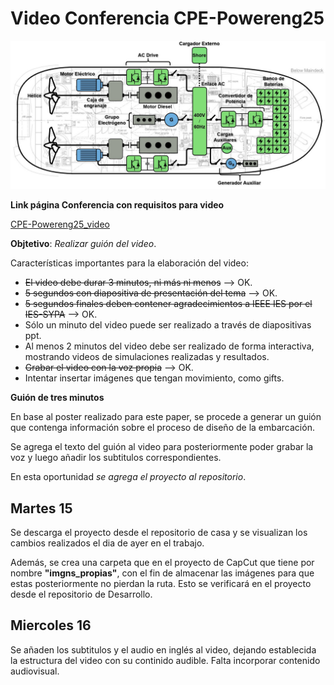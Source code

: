 # Video Conferencia CPE-Powereng25

![ ](https://github.com/LEOSZ8/Video_Powereng25/blob/36b570219eb287faec52429b8269a5520489e66c/Esquema_General.jpg)

**Link página Conferencia con requisitos para video**

[CPE-Powereng25_video](https://cpepowereng2025.org/student-yp-activity-2-2/)

**Objtetivo**: _Realizar guión del video_.

Características importantes para la elaboración del video:

- ~~El video debe durar 3 minutos, ni más ni menos~~ --> OK.
- ~~5 segundos con diapositiva de presentación del tema~~ --> OK.
- ~~5 segundos finales deben contener agradecimientos a IEEE IES por el IES-SYPA~~ --> OK.
- Sólo un minuto del video puede ser realizado a través de diapositivas ppt.
- Al menos 2 minutos del video debe ser realizado de forma interactiva, mostrando videos de simulaciones realizadas y resultados.
- ~~Grabar el video con la voz propia~~ --> OK.
- Intentar insertar imágenes que tengan movimiento, como gifts.


**Guión de tres minutos**

En base al poster realizado para este paper, se procede a generar un guión que contenga información sobre el proceso de diseño de la embarcación. 

Se agrega el texto del guión al video para posteriormente poder grabar la voz y luego añadir los subtitulos correspondientes.

En esta oportunidad _se agrega el proyecto al repositorio_.

## Martes 15 

Se descarga el proyecto desde el repositorio de casa y se visualizan los cambios realizados el dia de ayer en el trabajo. 

Además, se crea una carpeta que en el proyecto de CapCut que tiene por nombre **"imgns_propias"**, con el fin de almacenar las imágenes para que estas posteriormente no pierdan la ruta. Esto se verificará en el proyecto desde el repositorio de Desarrollo.

## Miercoles 16

Se añaden los subtitulos y el audio en inglés al video, dejando establecida la estructura del video con su continido audible. Falta incorporar contenido audiovisual. 